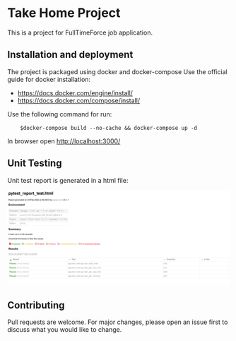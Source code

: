 # Take Home Project

This is a project for FullTimeForce job application.

## Installation and deployment

The project is packaged using docker and docker-compose
Use the official guide for docker installation:

- <https://docs.docker.com/engine/install/>
- <https://docs.docker.com/compose/install/>

Use the following command for run:

```terminal
    $docker-compose build --no-cache && docker-compose up -d
```

In browser open <http://localhost:3000/>

## Unit Testing

Unit test report is generated in a html file:

![alt text](https://raw.githubusercontent.com/reissaavedra/take-home-test/main/report_test.png)

## Contributing

Pull requests are welcome. For major changes, please open an issue first to discuss what you would like to change.
